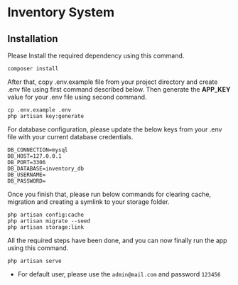 

# Inventory System

## Installation

Please Install the required dependency using this command.

    composer install

After that, copy .env.example file from your project directory and create .env file using first command described below. Then generate the **APP_KEY** value for your .env file using second command.

    cp .env.example .env
    php artisan key:generate
 
For database configuration, please update the below keys from your .env file with your current database credentials.
  
    DB_CONNECTION=mysql
    DB_HOST=127.0.0.1
    DB_PORT=3306
    DB_DATABASE=inventory_db
    DB_USERNAME=
    DB_PASSWORD=

Once you finish that, please run below commands for clearing cache, migration and creating a symlink to your storage folder.

    php artisan config:cache
    php artisan migrate --seed
    php artisan storage:link
    
    
All the required steps have been done, and you can now finally run the app using this command.

    php artisan serve

 - For default user, please use the  `admin@mail.com` and password `123456`










